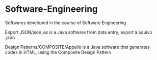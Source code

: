 # Software-Engineering
Softwares developed in the course of Software Engineering


Export JSON/json_ex is a Java software from data entry, export a aquivo .json

Design Patterns/COMPOSITE/Appello is a Java software that generates codes in HTML, using the Composite Design Pattern
